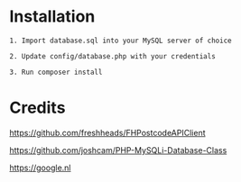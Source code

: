 # Installation
`1. Import database.sql into your MySQL server of choice`

`2. Update config/database.php with your credentials`

`3. Run composer install`

# Credits
https://github.com/freshheads/FHPostcodeAPIClient

https://github.com/joshcam/PHP-MySQLi-Database-Class

https://google.nl

